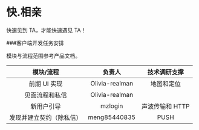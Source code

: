 # 快.相亲

快速见到 TA，才能快速遇见 TA！

###客户端开发任务安排

模块与流程范围参考产品文档。

|模块/流程|负责人|技术调研支撑|
|:---:|:---:|:---:|
|前期 UI 实现|Olivia-realman|地图和定位|
|见面流程和私信|Olivia-realman||
|新用户引导|mzlogin|声波传输和 HTTP|
|发现并建立契约（除私信）|meng85440835|PUSH|
